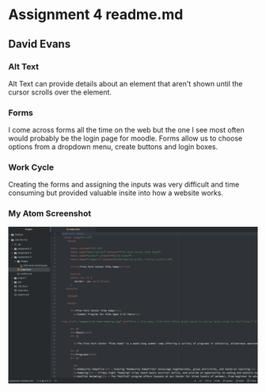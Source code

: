 # Assignment 4 readme.md
## David Evans

### Alt Text
Alt Text can provide details about an element that aren't shown until the cursor scrolls over the element.

### Forms
I come across forms all the time on the web but the one I see most often would probably be the login page for moodle. Forms allow us to choose options from a dropdown menu, create buttons and login boxes.

### Work Cycle
Creating the forms and assigning the inputs was very difficult and time consuming but provided valuable insite into how a website works.

### My Atom Screenshot
![Image of my atom editor](./images/screenshot5.png)
